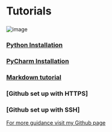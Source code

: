 # Tutorials
###
![image](https://user-images.githubusercontent.com/110126036/181783175-7e66bbf0-ab99-46cf-89ce-f94f0fb675af.png)
###
### [Python Installation](https://github.com/SDenn12/beginner_code/blob/main/python_tutorial.md)
### [PyCharm Installation](https://github.com/SDenn12/beginner_code/blob/main/PyCharm%20setup.mdhttps://github.com/SDenn12/)
### [Markdown tutorial](https://github.com/SDenn12/beginner_code/blob/main/markdown.md)
### [Github set up with HTTPS]
### [Github set up with SSH]

[For more guidance visit my Github page](https://github.com/SDenn12/)
